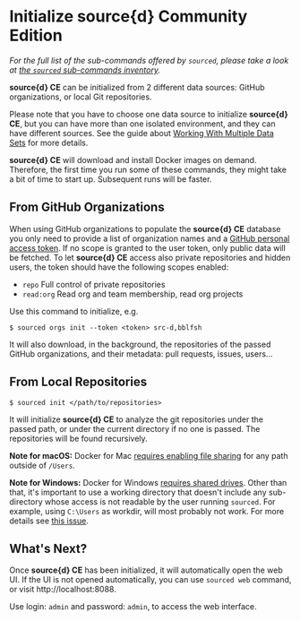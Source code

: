 # Initialize source{d} Community Edition

_For the full list of the sub-commands offered by `sourced`, please take a look
at [the `sourced` sub-commands inventory](../usage/commands.md)._

**source{d} CE** can be initialized from 2 different data sources: GitHub organizations, or local Git repositories.

Please note that you have to choose one data source to initialize **source{d} CE**, but you can have more than one isolated environment, and they can have different sources. See the guide about [Working With Multiple Data Sets](../usage/multiple-datasets.md) for more details.

**source{d} CE** will download and install Docker images on demand. Therefore, the first time you run some of these commands, they might take a bit of time to start up. Subsequent runs will be faster.


## From GitHub Organizations

When using GitHub organizations to populate the **source{d} CE** database you only need to provide a list of organization names and a [GitHub personal access token](https://help.github.com/articles/creating-a-personal-access-token-for-the-command-line/). If no scope is granted to the user token, only public
data will be fetched. To let **source{d} CE** access also private repositories and hidden users, the token should
have the following scopes enabled:

- `repo` Full control of private repositories
- `read:org` Read org and team membership, read org projects


Use this command to initialize, e.g.

```shell
$ sourced orgs init --token <token> src-d,bblfsh
```

It will also download, in the background, the repositories of the passed GitHub organizations, and their metadata: pull requests, issues, users...


## From Local Repositories

```shell
$ sourced init </path/to/repositories>
```

It will initialize **source{d} CE** to analyze the git repositories under the passed path, or under the current directory if no one is passed. The repositories will be found recursively.

**Note for macOS:**
Docker for Mac [requires enabling file sharing](https://docs.docker.com/docker-for-mac/troubleshoot/#volume-mounting-requires-file-sharing-for-any-project-directories-outside-of-users) for any path outside of `/Users`.

**Note for Windows:** Docker for Windows [requires shared drives](https://docs.docker.com/docker-for-windows/#shared-drives). Other than that, it's important to use a working directory that doesn't include any sub-directory whose access is not readable by the user running `sourced`. For example, using `C:\Users` as workdir, will most probably not work. For more details see [this issue](https://github.com/src-d/engine/issues/250).


## What's Next?

Once **source{d} CE** has been initialized, it will automatically open the web UI.
If the UI is not opened automatically, you can use `sourced web` command, or visit http://localhost:8088.

Use login: `admin` and password: `admin`, to access the web interface.
